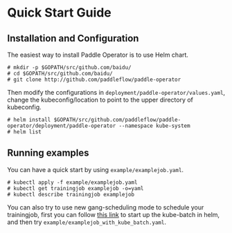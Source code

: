 # Quick Start Guide

## Installation and Configuration

The easiest way to install Paddle Operator is to use Helm chart.

```
# mkdir -p $GOPATH/src/github.com/baidu/
# cd $GOPATH/src/github.com/baidu/
# git clone http://github.com/paddleflow/paddle-operator

```
Then modify the configurations in `deployment/paddle-operator/values.yaml`, change the kubeconfig/location to point to the upper directory of kubeconfig. 

```
# helm install $GOPATH/src/github.com/paddleflow/paddle-operator/deployment/paddle-operator --namespace kube-system
# helm list

```

## Running examples

You can have a quick start by using `example/examplejob.yaml`.

```
# kubectl apply -f example/examplejob.yaml
# kubectl get trainingjob examplejob -o=yaml
# kubectl describe trainingjob examplejob

```

You can also try to use new gang-scheduling mode to schedule your trainingjob, first you can follow [this link](https://github.com/kubernetes-sigs/kube-batch/blob/master/doc/usage/tutorial.md) to start up the kube-batch in helm, and then try `example/examplejob_with_kube_batch.yaml`.
